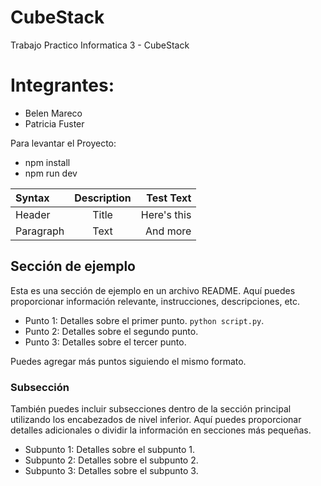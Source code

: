 # CubeStack
Trabajo Practico Informatica 3 - CubeStack
# Integrantes:
- Belen Mareco
- Patricia Fuster

Para levantar el Proyecto:
- npm install
- npm run dev

| Syntax      | Description | Test Text     |
| :---        |    :----:   |          ---: |
| Header      | Title       | Here's this   |
| Paragraph   | Text        | And more      |

## Sección de ejemplo

Esta es una sección de ejemplo en un archivo README. Aquí puedes proporcionar información relevante, instrucciones, descripciones, etc.

- Punto 1: Detalles sobre el primer punto. `python script.py`.
- Punto 2: Detalles sobre el segundo punto.
- Punto 3: Detalles sobre el tercer punto.

Puedes agregar más puntos siguiendo el mismo formato.

### Subsección

También puedes incluir subsecciones dentro de la sección principal utilizando los encabezados de nivel inferior. Aquí puedes proporcionar detalles adicionales o dividir la información en secciones más pequeñas.

- Subpunto 1: Detalles sobre el subpunto 1.
- Subpunto 2: Detalles sobre el subpunto 2.
- Subpunto 3: Detalles sobre el subpunto 3.


